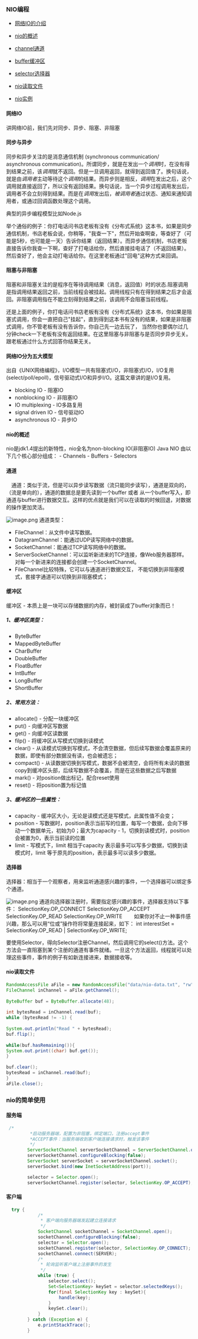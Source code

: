 ### NIO编程    
    
* [网络IO的介绍](#network)

* [nio的概述](description)

* [channel通道](#channel)

* [buffer缓冲区](#buffer)

* [selector选择器](#selector)

* [nio读取文件](#file)

* [nio实例](#example)


#### 网络IO
<div id="network"></div>
讲网络IO前，我们先对同步、异步、阻塞、非阻塞

#### 同步与异步
同步和异步关注的是消息通信机制 (synchronous communication/ asynchronous communication)。所谓同步，就是在发出一个*调用*时，在没有得到结果之前，该*调用*就不返回。但是一旦调用返回，就得到返回值了。换句话说，就是由*调用者*主动等待这个*调用*的结果。而异步则是相反，*调用*在发出之后，这个调用就直接返回了，所以没有返回结果。换句话说，当一个异步过程调用发出后，调用者不会立刻得到结果。而是在*调用*发出后，*被调用者*通过状态、通知来通知调用者，或通过回调函数处理这个调用。

典型的异步编程模型比如Node.js

举个通俗的例子：你打电话问书店老板有没有《分布式系统》这本书，如果是同步通信机制，书店老板会说，你稍等，"我查一下"，然后开始查啊查，等查好了（可能是5秒，也可能是一天）告诉你结果（返回结果）。而异步通信机制，书店老板直接告诉你我查一下啊，查好了打电话给你，然后直接挂电话了（不返回结果）。然后查好了，他会主动打电话给你。在这里老板通过"回电"这种方式来回调。

#### 阻塞与非阻塞
阻塞和非阻塞关注的是程序在等待调用结果（消息，返回值）时的状态.阻塞调用是指调用结果返回之前，当前线程会被挂起。调用线程只有在得到结果之后才会返回。非阻塞调用指在不能立刻得到结果之前，该调用不会阻塞当前线程。

还是上面的例子，你打电话问书店老板有没有《分布式系统》这本书，你如果是阻塞式调用，你会一直把自己"挂起"，直到得到这本书有没有的结果，如果是非阻塞式调用，你不管老板有没有告诉你，你自己先一边去玩了， 当然你也要偶尔过几分钟check一下老板有没有返回结果。在这里阻塞与非阻塞与是否同步异步无关。跟老板通过什么方式回答你结果无关。
#### 网络IO分为五大模型
出自《UNIX网络编程》，I/O模型一共有阻塞式I/O，非阻塞式I/O，I/O复用(select/poll/epoll)，信号驱动式I/O和异步I/O。这篇文章讲的是I/O复用。
- blocking IO - 阻塞IO
- nonblocking IO - 非阻塞IO
- IO multiplexing - IO多路复用
- signal driven IO - 信号驱动IO
- asynchronous IO - 异步IO
#### nio的概述
<div id="description"></div>
 nio是jdk1.4提出的新特性，nio全名为non-blocking IO(非阻塞IO)
Java NIO 由以下几个核心部分组成： 
- Channels
- Buffers
- Selectors

#### 通道
<div id="channel"></div>
　通道：类似于流，但是可以异步读写数据（流只能同步读写），通道是双向的，（流是单向的），通道的数据总是要先读到一个buffer 或者 从一个buffer写入，即通道与buffer进行数据交互。这样的优点就是我们可以在读取的时候回退，对数据的操作更加灵活。

![image.png](https://upload-images.jianshu.io/upload_images/15204062-9b83f73b613429dc.png?imageMogr2/auto-orient/strip%7CimageView2/2/w/1240)
通道类型：
- FileChannel：从文件中读写数据。　　
- DatagramChannel：能通过UDP读写网络中的数据。　　
- SocketChannel：能通过TCP读写网络中的数据。　　
- ServerSocketChannel：可以监听新进来的TCP连接，像Web服务器那样。对每一个新进来的连接都会创建一个SocketChannel。　　
- FileChannel比较特殊，它可以与通道进行数据交互， 不能切换到非阻塞模式，套接字通道可以切换到非阻塞模式；

#### 缓冲区
<div id="buffer"></div>
缓冲区 - 本质上是一块可以存储数据的内存，被封装成了buffer对象而已！

##### 1、缓冲区类型：
- ByteBuffer　　
- MappedByteBuffer　　
- CharBuffer　　
- DoubleBuffer　　
- FloatBuffer　　
- IntBuffer　　
- LongBuffer　　
- ShortBuffer　　
##### 2、常用方法：
- allocate() - 分配一块缓冲区　　
- put() -  向缓冲区写数据
- get() - 向缓冲区读数据　　
- filp() - 将缓冲区从写模式切换到读模式　　
- clear() - 从读模式切换到写模式，不会清空数据，但后续写数据会覆盖原来的数据，即使有部分数据没有读，也会被遗忘；　　
- compact() - 从读数据切换到写模式，数据不会被清空，会将所有未读的数据copy到缓冲区头部，后续写数据不会覆盖，而是在这些数据之后写数据
- mark() - 对position做出标记，配合reset使用
-  reset() - 将position置为标记值
　　　　
##### 3、缓冲区的一些属性：
- capacity - 缓冲区大小，无论是读模式还是写模式，此属性值不会变；
- position - 写数据时，position表示当前写的位置，每写一个数据，会向下移动一个数据单元，初始为0；最大为capacity - 1，切换到读模式时，position会被置为0，表示当前读的位置
- limit - 写模式下，limit 相当于capacity 表示最多可以写多少数据，切换到读模式时，limit 等于原先的position，表示最多可以读多少数据。
#### 选择器
<div id="selector"></div>
选择器：相当于一个观察者，用来监听通道感兴趣的事件，一个选择器可以绑定多个通道。

![image.png](https://upload-images.jianshu.io/upload_images/15204062-cee15bf85fd22d79.png?imageMogr2/auto-orient/strip%7CimageView2/2/w/1240)
通道向选择器注册时，需要指定感兴趣的事件，选择器支持以下事件：
SelectionKey.OP_CONNECT
SelectionKey.OP_ACCEPT
SelectionKey.OP_READ
SelectionKey.OP_WRITE　　
如果你对不止一种事件感兴趣，那么可以用“位或”操作符将常量连接起来，如下：
 int interestSet = SelectionKey.OP_READ | SelectionKey.OP_WRITE;

要使用Selector，得向Selector注册Channel，然后调用它的select()方法。这个方法会一直阻塞到某个注册的通道有事件就绪。一旦这个方法返回，线程就可以处理这些事件，事件的例子有如新连接进来，数据接收等。
#### nio读取文件
<div id="file"></div>

```java
RandomAccessFile aFile = new RandomAccessFile("data/nio-data.txt", "rw");  
FileChannel inChannel = aFile.getChannel();  
  
ByteBuffer buf = ByteBuffer.allocate(48);  
  
int bytesRead = inChannel.read(buf);  
while (bytesRead != -1) {  
  
System.out.println("Read " + bytesRead);  
buf.flip();  
  
while(buf.hasRemaining()){  
System.out.print((char) buf.get());  
}  
  
buf.clear();  
bytesRead = inChannel.read(buf);  
}  
aFile.close();  
```
### nio的简单使用
<div id="example"></div>

#### 服务端

```java
 /*
         *启动服务器端，配置为非阻塞，绑定端口，注册accept事件
         *ACCEPT事件：当服务端收到客户端连接请求时，触发该事件
         */
        ServerSocketChannel serverSocketChannel = ServerSocketChannel.open();
        serverSocketChannel.configureBlocking(false);
        ServerSocket serverSocket = serverSocketChannel.socket();
        serverSocket.bind(new InetSocketAddress(port));

        selector = Selector.open();
        serverSocketChannel.register(selector, SelectionKey.OP_ACCEPT);
```
#### 客户端

```java
  try {
            /*
             * 客户端向服务器端发起建立连接请求
             */
            SocketChannel socketChannel = SocketChannel.open();
            socketChannel.configureBlocking(false);
            selector = Selector.open();
            socketChannel.register(selector, SelectionKey.OP_CONNECT);
            socketChannel.connect(SERVER);
            /*
             * 轮询监听客户端上注册事件的发生
             */
            while (true) {
                selector.select();
                Set<SelectionKey> keySet = selector.selectedKeys();
                for(final SelectionKey key : keySet){
                    handle(key);
                }
                keySet.clear();
            }
        } catch (Exception e) {
            e.printStackTrace();
        }
```